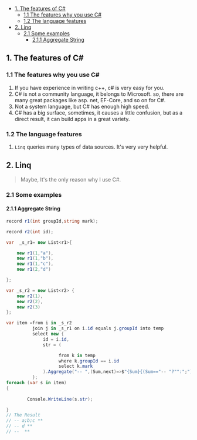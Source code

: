 - [1. The features of C#](#1-the-features-of-c)
  - [1.1 The features why you use C#](#11-the-features-why-you-use-c)
  - [1.2 The language features](#12-the-language-features)
- [2. Linq](#2-linq)
  - [2.1 Some examples](#21-some-examples)
    - [2.1.1 Aggregate String](#211-aggregate-string)

## 1. The features of C#

### 1.1 The features why you use C#

1. If you have experience in writing c++, c# is very easy for you.
2. C# is not a community language, it belongs to Microsoft. so, there are many great packages like asp. net, EF-Core, and so on for C#.
3. Not a system language, but C# has enough high speed.
4. C# has a big surface, sometimes, it causes a little confusion, but as a direct result, it can build apps in a great variety.


### 1.2 The language features

1. `Linq` queries many types of data sources. It's very very helpful.



## 2. Linq

> Maybe, It's the only reason why I use C#.

### 2.1 Some examples

#### 2.1.1 Aggregate String

```csharp
record r1(int groupId,string mark);

record r2(int id);

var  _s_r1= new List<r1>{

    new r1(1,"a"),
    new r1(1,"b"),
    new r1(1,"c"),
    new r1(2,"d")

};

var _s_r2 = new List<r2> {
    new r2(1),
    new r2(2),
    new r2(3)
};

var item =from i in _s_r2
          join j in _s_r1 on i.id equals j.groupId into temp
          select new {
              id = i.id,
              str = (

                    from k in temp
                    where k.groupId == i.id
                    select k.mark
              ).Aggregate("-- ",(Sum,next)=>$"{Sum}{(Sum=="-- "?"":";")}{next}",Finalresult=>Finalresult+" **")
          };
foreach (var s in item)
{
    
        Console.WriteLine(s.str);

}
// The Result
// -- a;b;c **
// -- d **
// --  **

```

